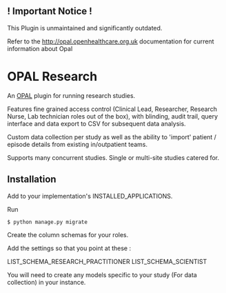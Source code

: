 ## ! Important Notice !

This Plugin is unmaintained and significantly outdated.

Refer to the http://opal.openhealthcare.org.uk documentation for current information about Opal


# OPAL Research

An [OPAL](http://opal.openhealthcare.org.uk) plugin for running research studies.

Features fine grained access control (Clinical Lead, Researcher, Research Nurse, Lab technician roles 
out of the box), with blinding, audit trail, query interface and
data export to CSV for subsequent data analysis.

Custom data collection per study as well as the ability to 'import' patient / episode details from
existing in/outpatient teams.

Supports many concurrent studies. Single or multi-site studies catered for.


## Installation

Add to your implementation's INSTALLED_APPLICATIONS.

Run

    $ python manage.py migrate

Create the column schemas for your roles.

Add the settings so that you point at these :

LIST_SCHEMA_RESEARCH_PRACTITIONER
LIST_SCHEMA_SCIENTIST

You will need to create any models specific to your study (For data collection) in your instance.

